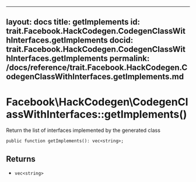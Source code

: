 
***

layout: docs
title: getImplements
id: trait.Facebook.HackCodegen.CodegenClassWithInterfaces.getImplements
docid: trait.Facebook.HackCodegen.CodegenClassWithInterfaces.getImplements
permalink: /docs/reference/trait.Facebook.HackCodegen.CodegenClassWithInterfaces.getImplements.md
---







# Facebook\\HackCodegen\\CodegenClassWithInterfaces::getImplements()




Return the list of interfaces implemented by the generated class




``` Hack
public function getImplements(): vec<string>;
```




## Returns




* ` vec<string> `